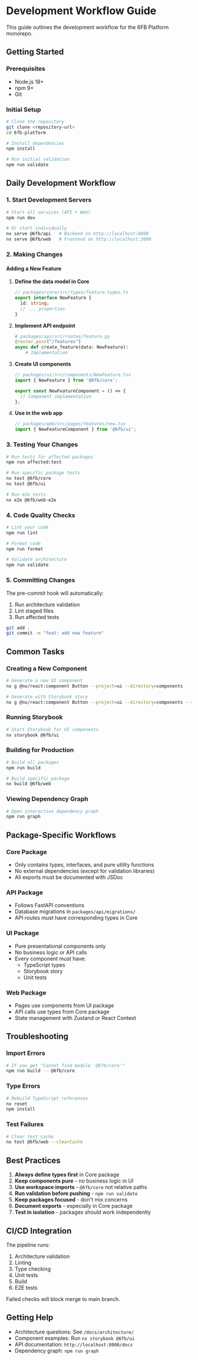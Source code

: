 # Development Workflow Guide

This guide outlines the development workflow for the 6FB Platform monorepo.

## Getting Started

### Prerequisites
- Node.js 18+
- npm 9+
- Git

### Initial Setup
```bash
# Clone the repository
git clone <repository-url>
cd 6fb-platform

# Install dependencies
npm install

# Run initial validation
npm run validate
```

## Daily Development Workflow

### 1. Start Development Servers
```bash
# Start all services (API + Web)
npm run dev

# Or start individually
nx serve @6fb/api   # Backend on http://localhost:8000
nx serve @6fb/web   # Frontend on http://localhost:3000
```

### 2. Making Changes

#### Adding a New Feature
1. **Define the data model in Core**
   ```typescript
   // packages/core/src/types/feature.types.ts
   export interface NewFeature {
     id: string;
     // ... properties
   }
   ```

2. **Implement API endpoint**
   ```python
   # packages/api/src/routes/feature.py
   @router.post("/features")
   async def create_feature(data: NewFeature):
       # Implementation
   ```

3. **Create UI components**
   ```typescript
   // packages/ui/src/components/NewFeature.tsx
   import { NewFeature } from '@6fb/core';

   export const NewFeatureComponent = () => {
     // Component implementation
   };
   ```

4. **Use in the web app**
   ```typescript
   // packages/web/src/pages/features/new.tsx
   import { NewFeatureComponent } from '@6fb/ui';
   ```

### 3. Testing Your Changes

```bash
# Run tests for affected packages
npm run affected:test

# Run specific package tests
nx test @6fb/core
nx test @6fb/ui

# Run e2e tests
nx e2e @6fb/web-e2e
```

### 4. Code Quality Checks

```bash
# Lint your code
npm run lint

# Format code
npm run format

# Validate architecture
npm run validate
```

### 5. Committing Changes

The pre-commit hook will automatically:
1. Run architecture validation
2. Lint staged files
3. Run affected tests

```bash
git add .
git commit -m "feat: add new feature"
```

## Common Tasks

### Creating a New Component
```bash
# Generate a new UI component
nx g @nx/react:component Button --project=ui --directory=components

# Generate with Storybook story
nx g @nx/react:component Button --project=ui --directory=components --story
```

### Running Storybook
```bash
# Start Storybook for UI components
nx storybook @6fb/ui
```

### Building for Production
```bash
# Build all packages
npm run build

# Build specific package
nx build @6fb/web
```

### Viewing Dependency Graph
```bash
# Open interactive dependency graph
npm run graph
```

## Package-Specific Workflows

### Core Package
- Only contains types, interfaces, and pure utility functions
- No external dependencies (except for validation libraries)
- All exports must be documented with JSDoc

### API Package
- Follows FastAPI conventions
- Database migrations in `packages/api/migrations/`
- API routes must have corresponding types in Core

### UI Package
- Pure presentational components only
- No business logic or API calls
- Every component must have:
  - TypeScript types
  - Storybook story
  - Unit tests

### Web Package
- Pages use components from UI package
- API calls use types from Core package
- State management with Zustand or React Context

## Troubleshooting

### Import Errors
```bash
# If you get "Cannot find module '@6fb/core'"
npm run build -- @6fb/core
```

### Type Errors
```bash
# Rebuild TypeScript references
nx reset
npm install
```

### Test Failures
```bash
# Clear test cache
nx test @6fb/web --clearCache
```

## Best Practices

1. **Always define types first** in Core package
2. **Keep components pure** - no business logic in UI
3. **Use workspace imports** - `@6fb/core` not relative paths
4. **Run validation before pushing** - `npm run validate`
5. **Keep packages focused** - don't mix concerns
6. **Document exports** - especially in Core package
7. **Test in isolation** - packages should work independently

## CI/CD Integration

The pipeline runs:
1. Architecture validation
2. Linting
3. Type checking
4. Unit tests
5. Build
6. E2E tests

Failed checks will block merge to main branch.

## Getting Help

- Architecture questions: See `/docs/architecture/`
- Component examples: Run `nx storybook @6fb/ui`
- API documentation: `http://localhost:8000/docs`
- Dependency graph: `npm run graph`
